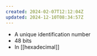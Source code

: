 ```yaml
---
created: 2024-02-07T12:12:04Z
updated: 2024-12-10T08:34:57Z
---
```

- A unique identification number
- 48 bits
- In [[hexadecimal]]